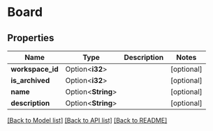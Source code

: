 # Board

## Properties

Name | Type | Description | Notes
------------ | ------------- | ------------- | -------------
**workspace_id** | Option<**i32**> |  | [optional]
**is_archived** | Option<**i32**> |  | [optional]
**name** | Option<**String**> |  | [optional]
**description** | Option<**String**> |  | [optional]

[[Back to Model list]](../README.md#documentation-for-models) [[Back to API list]](../README.md#documentation-for-api-endpoints) [[Back to README]](../README.md)


